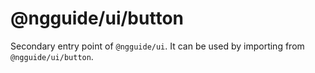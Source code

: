 # @ngguide/ui/button

Secondary entry point of `@ngguide/ui`. It can be used by importing from `@ngguide/ui/button`.
